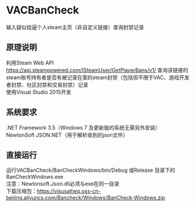 # VACBanCheck
输入疑似挂逼个人steam主页（非自定义链接）查询封禁记录
## 原理说明
利用Steam Web API https://api.steampowered.com/ISteamUser/GetPlayerBans/v1/ 查询该链接的steam账号持有者是否有被记录在案的steam封禁（包括但不限于VAC、游戏开发者封禁、社区封禁和交易封禁）记录
<br>使用Visual Studio 2015开发
<br>
## 系统要求
.NET Framework 3.5（Windows 7 及更新版的系统无需另外安装）<br>
NewtonSoft JSON.NET（用于解析收到的json文件）
<br>
## 直接运行
运行VACBanCheck/BanCheckWindows/bin/Debug 或Release 目录下的BanCheckWindows.exe<br>
注意：Newtonsoft.Json.dll必须与exe在同一目录
<br>下载压缩包：https://visusaltwq.oss-cn-beijing.aliyuncs.com/Bancheck/Windows/BanCheck-Windows.zip
